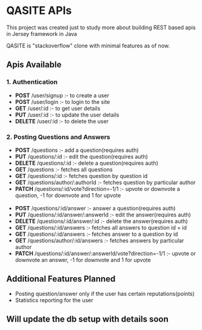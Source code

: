 <h1>QASITE APIs</h1>

<p>This project was created just to study more about building 
REST based apis in Jersey framework in Java</p>

<p>QASITE is "stackoverflow" clone with minimal features 
as of now.</p>

<h2>Apis Available</h3>

<h3>
1. Authentication
</h3>

<ul>
    <li><b>POST</b> /user/signup :- to create a user</li>
    <li><b>POST</b> /user/login :- to login to the site</li>
    <li><b>GET</b> /user/:id  :- to get user details</li>
    <li><b>PUT</b> /user/:id  :- to update the user details</li>
    <li><b>DELETE</b> /user/:id  :- to delete the user</li>
</ul>

<h3>2. Posting Questions and Answers</h3>

<ul>
    <li><b>POST</b> /questions  :- add a question(requires auth)</li>
    <li><b>PUT</b> /questions/:id  :- edit the question(requires auth)</li>
    <li><b>DELETE</b> /questions/:id  :- delete a question(requires auth)</li>
    <li><b>GET</b> /questions  :- fetches all questions</li>
    <li><b>GET</b> /questions/:id  :- fetches question by question id</li>
    <li><b>GET</b> /questions/author/:authorId  :- fetches question by particular author</li>
    <li><b>PATCH</b> /questions/:id/vote?direction=-1/1  :- upvote or downvote a question, -1 for downvote and 1 for upvote</li>
    <br/>
    <li><b>POST</b> /questions/:id/answer  :- answer a question(requires auth)</li>
    <li><b>PUT</b> /questions/:id/answer/:answerId  :- edit the answer(requires auth)</li>
    <li><b>DELETE</b> /questions/:id/answer/:id  :- delete the answer(requires auth)</li>
    <li><b>GET</b> /questions/:id/answers  :- fetches all answers to question id = id</li>
    <li><b>GET</b> /questions/:id/answers  :- fetches answer to a question by id</li>
    <li><b>GET</b> /questions/author/:id/answers  :- fetches answers by particular author</li>
    <li><b>PATCH</b> /questions/:id/answer/:answerId/vote?direction=-1/1  :- upvote or downvote an answer, -1 for downvote and 1 for upvote</li>

</ul>

<h2>Additional Features Planned</h2>

<ul>
    <li>Posting question/answer only if the user has certain reputations(points)</li>
    <li>Statistics reporting for the user</li>
</ul>

<h2>Will update the db setup with details soon</h2>
